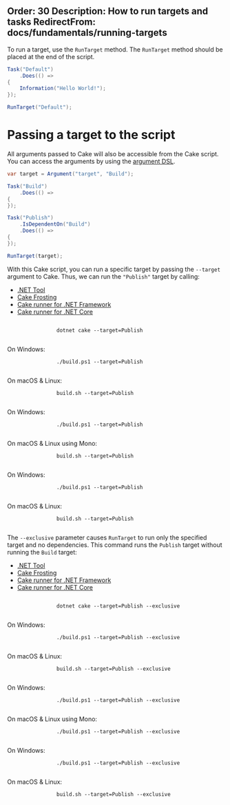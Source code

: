 Order: 30
Description: How to run targets and tasks
RedirectFrom: docs/fundamentals/running-targets
---

To run a target, use the `RunTarget` method. The `RunTarget` method should be placed at the end of the script.

```csharp
Task("Default")
    .Does(() =>
{
    Information("Hello World!");
});

RunTarget("Default");
```

# Passing a target to the script

All arguments passed to Cake will also be accessible from the Cake script. You can access the arguments by using the [argument DSL](/dsl/#arguments).

```csharp
var target = Argument("target", "Build");

Task("Build")
    .Does(() =>
{
});

Task("Publish")
    .IsDependentOn("Build")
    .Does(() =>
{
});

RunTarget(target);
```

With this Cake script, you can run a specific target by passing the `--target` argument to Cake. Thus, we can run the `"Publish"` target by calling:

<ul class="nav nav-tabs">
    <li class="active"><a data-toggle="tab" href="#tool1">.NET Tool</a></li>
    <li><a data-toggle="tab" href="#frosting1">Cake Frosting</a></li>
    <li><a data-toggle="tab" href="#netfx1">Cake runner for .NET Framework</a></li>
    <li><a data-toggle="tab" href="#core1">Cake runner for .NET Core</a></li>
</ul>

<div class="tab-content">
    <div id="tool1" class="tab-pane fade in active">
        <p>
            <code class="language-powershell hljs">
                dotnet cake --target=Publish
            </code>
        </p>
    </div>
    <div id="frosting1" class="tab-pane fade">
        <p>
            On Windows:<br/>
            <code class="language-powershell hljs">
                ./build.ps1 --target=Publish
            </code>
        </p>
        <p>
            On macOS & Linux:<br/>
            <code class="language-bash hljs">
                build.sh --target=Publish
            </code>
        </p>
    </div>
    <div id="netfx1" class="tab-pane fade">
        <p>
            On Windows:<br/>
            <code class="language-powershell hljs">
                ./build.ps1 --target=Publish
            </code>
        </p>
        <p>
            On macOS & Linux using Mono:<br/>
            <code class="language-bash hljs">
                build.sh --target=Publish
            </code>
        </p>
    </div>
    <div id="core1" class="tab-pane fade">
        <p>
            On Windows:<br/>
            <code class="language-powershell hljs">
                ./build.ps1 --target=Publish
            </code>
        </p>
        <p>
            On macOS & Linux:<br/>
            <code class="language-bash hljs">
                build.sh --target=Publish
            </code>
        </p>
    </div>
</div>

The `--exclusive` parameter causes `RunTarget` to run only the specified target and no dependencies.
This command runs the `Publish` target without running the `Build` target:

<ul class="nav nav-tabs">
    <li class="active"><a data-toggle="tab" href="#tool2">.NET Tool</a></li>
    <li><a data-toggle="tab" href="#frosting2">Cake Frosting</a></li>
    <li><a data-toggle="tab" href="#netfx2">Cake runner for .NET Framework</a></li>
    <li><a data-toggle="tab" href="#core2">Cake runner for .NET Core</a></li>
</ul>

<div class="tab-content">
    <div id="tool2" class="tab-pane fade in active">
        <p>
            <code class="language-powershell hljs">
                dotnet cake --target=Publish --exclusive
            </code>
        </p>
    </div>
    <div id="frosting2" class="tab-pane fade">
        <p>
            On Windows:<br/>
            <code class="language-powershell hljs">
                ./build.ps1 --target=Publish --exclusive
            </code>
        </p>
        <p>
            On macOS & Linux:<br/>
            <code class="language-bash hljs">
                build.sh --target=Publish --exclusive
            </code>
        </p>
    </div>
    <div id="netfx2" class="tab-pane fade">
        <p>
            On Windows:<br/>
            <code class="language-powershell hljs">
                ./build.ps1 --target=Publish --exclusive
            </code>
        </p>
        <p>
            On macOS & Linux using Mono:<br/>
            <code class="language-powershell hljs">
                ./build.ps1 --target=Publish --exclusive
            </code>
        </p>
    </div>
    <div id="core2" class="tab-pane fade">
        <p>
            On Windows:<br/>
            <code class="language-powershell hljs">
                ./build.ps1 --target=Publish --exclusive
            </code>
        </p>
        <p>
            On macOS & Linux:<br/>
            <code class="language-bash hljs">
                build.sh --target=Publish --exclusive
            </code>
        </p>
    </div>
</div>
